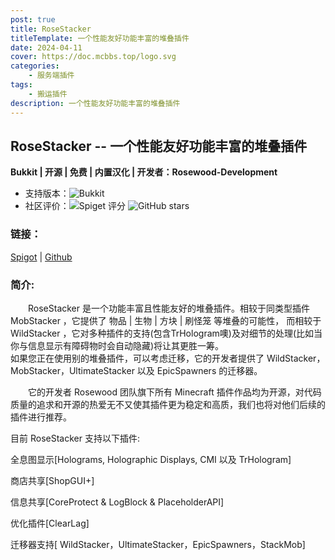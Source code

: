 ```yaml
---
post: true
title: RoseStacker
titleTemplate: 一个性能友好功能丰富的堆叠插件
date: 2024-04-11
cover: https://doc.mcbbs.top/logo.svg
categories:
    - 服务端插件
tags:
    - 搬运插件
description: 一个性能友好功能丰富的堆叠插件
---
```


## RoseStacker -- 一个性能友好功能丰富的堆叠插件

**Bukkit | 开源 | 免费 | 内置汉化 | 开发者：Rosewood-Development**

* 支持版本：![Bukkit](https://img.shields.io/spiget/tested-versions/82729?label=Bukkit)
* 社区评价：![Spiget 评分](https://img.shields.io/spiget/rating/82729?label=Spigot%20%E8%AF%84%E5%88%86&style=flat-square) ![GitHub stars](https://img.shields.io/github/stars/Rosewood-Development/RoseStacker?label=GitHub%20stars&style=flat-square)


### 链接：

[Spigot](https://www.spigotmc.org/resources/rosestacker.82729/) | [Github](https://github.com/Rosewood-Development/RoseStacker)

### 简介:

&emsp;&emsp;RoseStacker 是一个功能丰富且性能友好的堆叠插件。相较于同类型插件 MobStacker ，它提供了 物品 | 生物 | 方块 | 刷怪笼 等堆叠的可能性，
而相较于 WildStacker ，它对多种插件的支持(包含TrHologram噢)及对细节的处理(比如当你与信息显示有障碍物时会自动隐藏)将让其更胜一筹。
<br>如果您正在使用别的堆叠插件，可以考虑迁移，它的开发者提供了 WildStacker，MobStacker，UltimateStacker 以及 EpicSpawners 的迁移器。

&emsp;&emsp;它的开发者 Rosewood 团队旗下所有 Minecraft 插件作品均为开源，对代码质量的追求和开源的热爱无不又使其插件更为稳定和高质，我们也将对他们后续的插件进行推荐。

目前 RoseStacker 支持以下插件:

全息图显示[Holograms, Holographic Displays, CMI 以及 TrHologram]

商店共享[ShopGUI+]

信息共享[CoreProtect & LogBlock & PlaceholderAPI]

优化插件[ClearLag]

迁移器支持[ WildStacker，UltimateStacker，EpicSpawners，StackMob]
